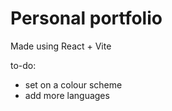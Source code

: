 # Personal portfolio

Made using React + Vite

to-do:

- set on a colour scheme
- add more languages
